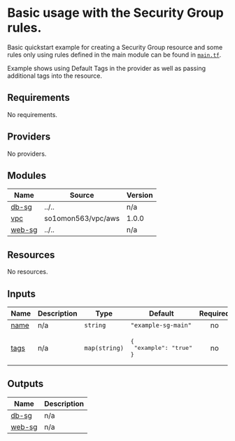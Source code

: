 # Basic usage with the Security Group rules.

Basic quickstart example for creating a Security Group resource and some rules only using rules defined in the main module can be found in [`main.tf`](main.tf).

Example shows using Default Tags in the provider as well as passing additional tags into the resource.
<!-- BEGINNING OF PRE-COMMIT-TERRAFORM DOCS HOOK -->
## Requirements

No requirements.

## Providers

No providers.

## Modules

| Name | Source | Version |
|------|--------|---------|
| <a name="module_db-sg"></a> [db-sg](#module\_db-sg) | ../.. | n/a |
| <a name="module_vpc"></a> [vpc](#module\_vpc) | so1omon563/vpc/aws | 1.0.0 |
| <a name="module_web-sg"></a> [web-sg](#module\_web-sg) | ../.. | n/a |

## Resources

No resources.

## Inputs

| Name | Description | Type | Default | Required |
|------|-------------|------|---------|:--------:|
| <a name="input_name"></a> [name](#input\_name) | n/a | `string` | `"example-sg-main"` | no |
| <a name="input_tags"></a> [tags](#input\_tags) | n/a | `map(string)` | <pre>{<br>  "example": "true"<br>}</pre> | no |

## Outputs

| Name | Description |
|------|-------------|
| <a name="output_db-sg"></a> [db-sg](#output\_db-sg) | n/a |
| <a name="output_web-sg"></a> [web-sg](#output\_web-sg) | n/a |
<!-- END OF PRE-COMMIT-TERRAFORM DOCS HOOK -->
